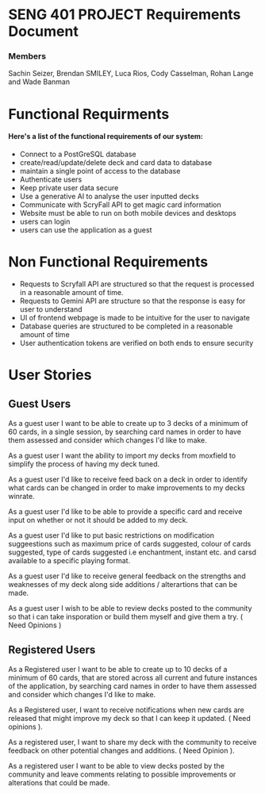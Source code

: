 # SENG 401 PROJECT Requirements Document
### Members
Sachin Seizer, Brendan SMILEY, Luca Rios, Cody Casselman, Rohan Lange and Wade Banman

# Functional Requirments

#### Here's a list of the functional requirements of our system:
- Connect to a PostGreSQL database
- create/read/update/delete deck and card data to database
- maintain a single point of access to the database
- Authenticate users
- Keep private user data secure
- Use a generative AI to analyse the user inputted decks
- Communicate with ScryFall API to get magic card information
- Website must be able to run on both mobile devices and desktops
- users can login
- users can use the application as a guest 

# Non Functional Requirements
- Requests to Scryfall API are structured so that the request is processed in a reasonable amount of time.
- Requests to Gemini API are structure so that the response is easy for user to understand
- UI of frontend webpage is made to be intuitive for the user to navigate
- Database queries are structured to be completed in a reasonable amount of time
- User authentication tokens are verified on both ends to ensure security

# User Stories
## Guest Users

As a guest user I want to be able to create up to 3 decks of a minimum of 60 cards, in a single session, by searching card names in order to have them assessed and consider which changes I'd like to make.

As a guest user I want the ability to import my decks from moxfield to simplify the process of having my deck tuned.

As a guest user I'd like to receive feed back on a deck in order to identify what cards can be changed in order to make improvements to my decks winrate.

As a guest user I'd like to be able to provide a specific card and receive input on whether or not it should be added to my deck.

As a guest user I'd like to put basic restrictions on modification suggeestions such as maximum price of cards suggested, colour of cards suggested, type of cards suggested i.e enchantment, instant etc. and carsd available to a specific playing format.

As a guest user I'd like to receive general feedback on the strengths and weaknesses of my deck along side additions / alterartions that can be made.

As a guest user I wish to be able to review decks posted to the community so that i can take insporation or build them myself and give them a try. ( Need Opinions )

## Registered Users

As a Registered user I want to be able to create up to 10 decks of a minimum of 60 cards, that are stored across all current and future instances of the application, by searching card names in order to have them assessed and consider which changes I'd like to make.

As a Registered user, I want to receive notifications when new cards are released that might improve my deck so that I can keep it updated. ( Need opinions ).

As a registered user, I want to share my deck with the community to receive feedback on other potential changes and additions. ( Need Opinion ).

As a registered user I want to be able to view decks posted by the community and leave comments relating to possible improvements or alterations that could be made.

